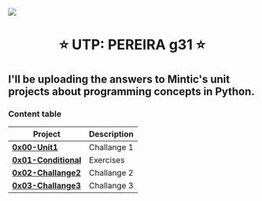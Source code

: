 ![](https://misiontic2022.mintic.gov.co/mtv2/assets/assets/images/logo-mision.png)
<h1 align="center"> ⭐️ UTP: PEREIRA g31 ⭐️ </h1>
<h2> I'll be uploading the answers to Mintic's unit projects about programming concepts in Python.</h2>
<h3>Content table</h3>

| **Project**                                                                             | **Description**                                                     |
| --------------------------------------------------------------------------------------- | ------------------------------------------------------------------- |
| **[0x00-Unit1](./0x00-Unit1)**                                                          | Challange 1                                                         |
| **[0x01-Conditional](./0X01-Conditional)**                                                    | Exercises                                                           |
| **[0x02-Challange2](./0x02-Challange_2)**                                                    | Challange 2                                                         |
| **[0x03-Challange3](./0x03-Challange_3)**                                                    | Challange 3                                                         |
 
